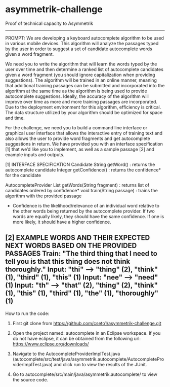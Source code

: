 # asymmetrik-challenge
Proof of technical capacity to Asymmetrik

---------------------------------------------------------------------------------------
PROMPT:
We are developing a keyboard autocomplete algorithm to be used in various mobile devices. This algorithm will analyze the passages typed by the user in order to suggest a set of candidate autocomplete words given a word fragment.

We need you to write the algorithm that will learn the words typed by the user over time and then determine a ranked list of autocomplete candidates given a word fragment (you should ignore capitalization when providing suggestions). The algorithm will be trained in an online manner, meaning that additional training passages can be submitted and incorporated into the algorithm at the same time as the algorithm is being used to provide autocomplete suggestions. Ideally, the accuracy of the algorithm will improve over time as more and more training passages are incorporated. Due to the deployment environment for this algorithm, efficiency is critical. The data structure utilized by your algorithm should be optimized for space and time.

For the challenge, we need you to build a command line interface or graphical user interface that allows the interactive entry of training text and also allows the user to provide word fragments and get autocomplete suggestions in return. We have provided you with an interface specification [1] that we’d like you to implement, as well as a sample passage [2] and example inputs and outputs.

[1] INTERFACE SPECIFICATION
Candidate
    String getWord() : returns the autocomplete candidate
    Integer getConfidence() : returns the confidence* for the candidate

AutocompleteProvider
    List<Candidate> getWords(String fragment) : returns list of candidates ordered by confidence*
    void train(String passage) : trains the algorithm with the provided passage
* Confidence is the likelihood/relevance of an individual word relative to the other words being returned by the autocomplete provider. If two words are equally likely, they should have the same confidence. If one is more likely, it should have a higher confidence.

[2] EXAMPLE WORDS AND THEIR EXPECTED NEXT WORDS BASED ON THE PROVIDED PASSAGES
Train: "The third thing that I need to tell you is that this thing does not think thoroughly."
Input: "thi" --> "thing" (2), "think" (1), "third" (1), "this" (1)
Input: "nee" --> "need" (1)
Input: "th" --> "that" (2), "thing" (2), "think" (1), "this" (1), "third" (1), "the" (1), "thoroughly" (1)
---------------------------------------------------------------------------------------

How to run the code:

1. First git clone from https://github.com/cseto1/asymmetrik-challenge.git

2. Open the project named: autocomplete in an Eclipse workspace. 
If you do not have eclipse, it can be obtained from the following url: https://www.eclipse.org/downloads/

3. Navigate to the AutocompleteProviderImplTest.java (autocomplete/src/test/java/asymmetrik.autocomplete/AutocompleteProviderImplTest.java) 
and click run to view the results of the JUnit.

4. Go to autocomplete/src/main/java/asymmetrik.autocomplete/ to view the source code.